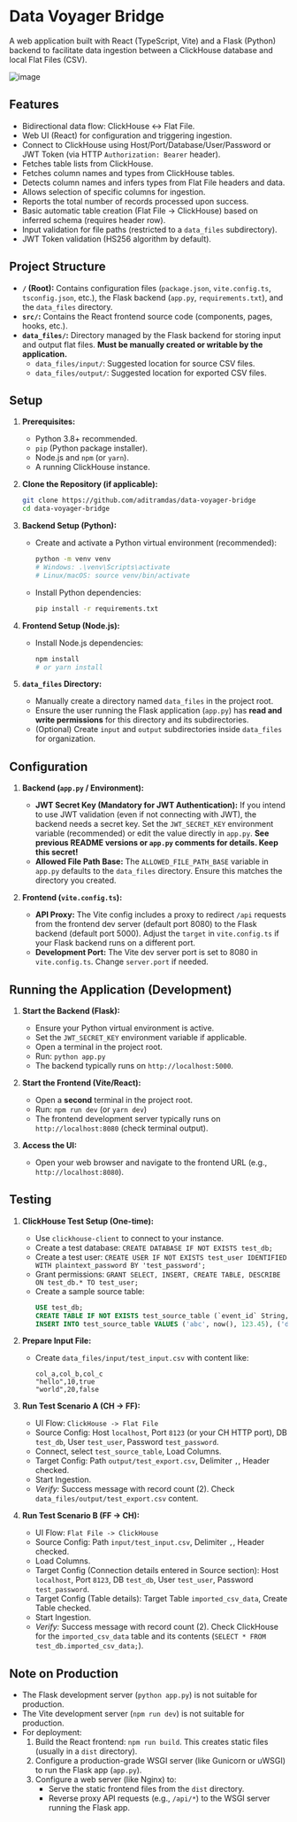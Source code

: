 # Data Voyager Bridge

A web application built with React (TypeScript, Vite) and a Flask (Python) backend to facilitate data ingestion between a ClickHouse database and local Flat Files (CSV).

![image](https://github.com/user-attachments/assets/17494d0e-c2b7-472d-b2a9-5de515f868bb)

## Features

- Bidirectional data flow: ClickHouse <-> Flat File.
- Web UI (React) for configuration and triggering ingestion.
- Connect to ClickHouse using Host/Port/Database/User/Password or JWT Token (via HTTP `Authorization: Bearer` header).
- Fetches table lists from ClickHouse.
- Fetches column names and types from ClickHouse tables.
- Detects column names and infers types from Flat File headers and data.
- Allows selection of specific columns for ingestion.
- Reports the total number of records processed upon success.
- Basic automatic table creation (Flat File -> ClickHouse) based on inferred schema (requires header row).
- Input validation for file paths (restricted to a `data_files` subdirectory).
- JWT Token validation (HS256 algorithm by default).

## Project Structure

- **`/` (Root):** Contains configuration files (`package.json`, `vite.config.ts`, `tsconfig.json`, etc.), the Flask backend (`app.py`, `requirements.txt`), and the `data_files` directory.
- **`src/`:** Contains the React frontend source code (components, pages, hooks, etc.).
- **`data_files/`:** Directory managed by the Flask backend for storing input and output flat files. **Must be manually created or writable by the application.**
  - `data_files/input/`: Suggested location for source CSV files.
  - `data_files/output/`: Suggested location for exported CSV files.

## Setup

1.  **Prerequisites:**

    - Python 3.8+ recommended.
    - `pip` (Python package installer).
    - Node.js and `npm` (or `yarn`).
    - A running ClickHouse instance.

2.  **Clone the Repository (if applicable):**

    ```bash
    git clone https://github.com/aditramdas/data-voyager-bridge
    cd data-voyager-bridge
    ```

3.  **Backend Setup (Python):**

    - Create and activate a Python virtual environment (recommended):
      ```bash
      python -m venv venv
      # Windows: .\venv\Scripts\activate
      # Linux/macOS: source venv/bin/activate
      ```
    - Install Python dependencies:
      ```bash
      pip install -r requirements.txt
      ```

4.  **Frontend Setup (Node.js):**

    - Install Node.js dependencies:
      ```bash
      npm install
      # or yarn install
      ```

5.  **`data_files` Directory:**

    - Manually create a directory named `data_files` in the project root.
    - Ensure the user running the Flask application (`app.py`) has **read and write permissions** for this directory and its subdirectories.
    - (Optional) Create `input` and `output` subdirectories inside `data_files` for organization.

## Configuration

1.  **Backend (`app.py` / Environment):**

    - **JWT Secret Key (Mandatory for JWT Authentication):** If you intend to use JWT validation (even if not connecting with JWT), the backend needs a secret key. Set the `JWT_SECRET_KEY` environment variable (recommended) or edit the value directly in `app.py`. **See previous README versions or `app.py` comments for details. Keep this secret!**
    - **Allowed File Path Base:** The `ALLOWED_FILE_PATH_BASE` variable in `app.py` defaults to the `data_files` directory. Ensure this matches the directory you created.

2.  **Frontend (`vite.config.ts`):**

    - **API Proxy:** The Vite config includes a proxy to redirect `/api` requests from the frontend dev server (default port 8080) to the Flask backend (default port 5000). Adjust the `target` in `vite.config.ts` if your Flask backend runs on a different port.
    - **Development Port:** The Vite dev server port is set to 8080 in `vite.config.ts`. Change `server.port` if needed.

## Running the Application (Development)

1.  **Start the Backend (Flask):**

    - Ensure your Python virtual environment is active.
    - Set the `JWT_SECRET_KEY` environment variable if applicable.
    - Open a terminal in the project root.
    - Run: `python app.py`
    - The backend typically runs on `http://localhost:5000`.

2.  **Start the Frontend (Vite/React):**

    - Open a **second** terminal in the project root.
    - Run: `npm run dev` (or `yarn dev`)
    - The frontend development server typically runs on `http://localhost:8080` (check terminal output).

3.  **Access the UI:**

    - Open your web browser and navigate to the frontend URL (e.g., `http://localhost:8080`).

## Testing

1.  **ClickHouse Test Setup (One-time):**

    - Use `clickhouse-client` to connect to your instance.
    - Create a test database: `CREATE DATABASE IF NOT EXISTS test_db;`
    - Create a test user: `CREATE USER IF NOT EXISTS test_user IDENTIFIED WITH plaintext_password BY 'test_password';`
    - Grant permissions: `GRANT SELECT, INSERT, CREATE TABLE, DESCRIBE ON test_db.* TO test_user;`
    - Create a sample source table:
      ```sql
      USE test_db;
      CREATE TABLE IF NOT EXISTS test_source_table (`event_id` String, `timestamp` DateTime, `value` Float64) ENGINE = MergeTree() ORDER BY timestamp;
      INSERT INTO test_source_table VALUES ('abc', now(), 123.45), ('def', now()-100, 67.8);
      ```

2.  **Prepare Input File:**

    - Create `data_files/input/test_input.csv` with content like:
      ```csv
      col_a,col_b,col_c
      "hello",10,true
      "world",20,false
      ```

3.  **Run Test Scenario A (CH -> FF):**

    - UI Flow: `ClickHouse -> Flat File`
    - Source Config: Host `localhost`, Port `8123` (or your CH HTTP port), DB `test_db`, User `test_user`, Password `test_password`.
    - Connect, select `test_source_table`, Load Columns.
    - Target Config: Path `output/test_export.csv`, Delimiter `,`, Header checked.
    - Start Ingestion.
    - _Verify:_ Success message with record count (2). Check `data_files/output/test_export.csv` content.

4.  **Run Test Scenario B (FF -> CH):**

    - UI Flow: `Flat File -> ClickHouse`
    - Source Config: Path `input/test_input.csv`, Delimiter `,`, Header checked.
    - Load Columns.
    - Target Config (Connection details entered in Source section): Host `localhost`, Port `8123`, DB `test_db`, User `test_user`, Password `test_password`.
    - Target Config (Table details): Target Table `imported_csv_data`, Create Table checked.
    - Start Ingestion.
    - _Verify:_ Success message with record count (2). Check ClickHouse for the `imported_csv_data` table and its contents (`SELECT * FROM test_db.imported_csv_data;`).

## Note on Production

- The Flask development server (`python app.py`) is not suitable for production.
- The Vite development server (`npm run dev`) is not suitable for production.
- For deployment:
  1. Build the React frontend: `npm run build`. This creates static files (usually in a `dist` directory).
  2. Configure a production-grade WSGI server (like Gunicorn or uWSGI) to run the Flask app (`app.py`).
  3. Configure a web server (like Nginx) to:
     - Serve the static frontend files from the `dist` directory.
     - Reverse proxy API requests (e.g., `/api/*`) to the WSGI server running the Flask app.
